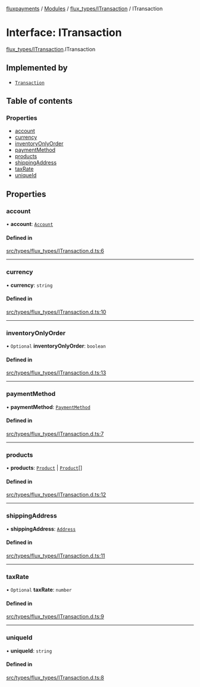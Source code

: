 [fluxpayments](../README.md) / [Modules](../modules.md) / [flux\_types/ITransaction](../modules/flux_types_ITransaction.md) / ITransaction

# Interface: ITransaction

[flux\_types/ITransaction](../modules/flux_types_ITransaction.md).ITransaction

## Implemented by

- [`Transaction`](../classes/flux_types_Transaction.Transaction.md)

## Table of contents

### Properties

- [account](flux_types_ITransaction.ITransaction.md#account)
- [currency](flux_types_ITransaction.ITransaction.md#currency)
- [inventoryOnlyOrder](flux_types_ITransaction.ITransaction.md#inventoryonlyorder)
- [paymentMethod](flux_types_ITransaction.ITransaction.md#paymentmethod)
- [products](flux_types_ITransaction.ITransaction.md#products)
- [shippingAddress](flux_types_ITransaction.ITransaction.md#shippingaddress)
- [taxRate](flux_types_ITransaction.ITransaction.md#taxrate)
- [uniqueId](flux_types_ITransaction.ITransaction.md#uniqueid)

## Properties

### account

• **account**: [`Account`](../classes/flux_types_Account.Account.md)

#### Defined in

[src/types/flux_types/ITransaction.d.ts:6](https://github.com/fluxpayments1/fluxpayments_api_ts/blob/04e1ffcb5aff57642b62dd938b8f3f584c8b091f/src/types/flux_types/ITransaction.d.ts#L6)

___

### currency

• **currency**: `string`

#### Defined in

[src/types/flux_types/ITransaction.d.ts:10](https://github.com/fluxpayments1/fluxpayments_api_ts/blob/04e1ffcb5aff57642b62dd938b8f3f584c8b091f/src/types/flux_types/ITransaction.d.ts#L10)

___

### inventoryOnlyOrder

• `Optional` **inventoryOnlyOrder**: `boolean`

#### Defined in

[src/types/flux_types/ITransaction.d.ts:13](https://github.com/fluxpayments1/fluxpayments_api_ts/blob/04e1ffcb5aff57642b62dd938b8f3f584c8b091f/src/types/flux_types/ITransaction.d.ts#L13)

___

### paymentMethod

• **paymentMethod**: [`PaymentMethod`](../classes/flux_types_PaymentMethod.PaymentMethod.md)

#### Defined in

[src/types/flux_types/ITransaction.d.ts:7](https://github.com/fluxpayments1/fluxpayments_api_ts/blob/04e1ffcb5aff57642b62dd938b8f3f584c8b091f/src/types/flux_types/ITransaction.d.ts#L7)

___

### products

• **products**: [`Product`](../classes/flux_types_Product.Product.md) \| [`Product`](../classes/flux_types_Product.Product.md)[]

#### Defined in

[src/types/flux_types/ITransaction.d.ts:12](https://github.com/fluxpayments1/fluxpayments_api_ts/blob/04e1ffcb5aff57642b62dd938b8f3f584c8b091f/src/types/flux_types/ITransaction.d.ts#L12)

___

### shippingAddress

• **shippingAddress**: [`Address`](../classes/flux_types_Address.Address.md)

#### Defined in

[src/types/flux_types/ITransaction.d.ts:11](https://github.com/fluxpayments1/fluxpayments_api_ts/blob/04e1ffcb5aff57642b62dd938b8f3f584c8b091f/src/types/flux_types/ITransaction.d.ts#L11)

___

### taxRate

• `Optional` **taxRate**: `number`

#### Defined in

[src/types/flux_types/ITransaction.d.ts:9](https://github.com/fluxpayments1/fluxpayments_api_ts/blob/04e1ffcb5aff57642b62dd938b8f3f584c8b091f/src/types/flux_types/ITransaction.d.ts#L9)

___

### uniqueId

• **uniqueId**: `string`

#### Defined in

[src/types/flux_types/ITransaction.d.ts:8](https://github.com/fluxpayments1/fluxpayments_api_ts/blob/04e1ffcb5aff57642b62dd938b8f3f584c8b091f/src/types/flux_types/ITransaction.d.ts#L8)
